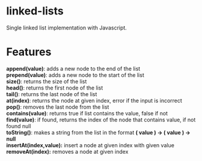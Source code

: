 # linked-lists

Single linked list implementation with Javascript.

# Features

**append(value)**: adds a new node to the end of the list <br>
**prepend(value)**: adds a new node to the start of the list <br>
**size()**: returns the size of the list <br>
**head()**: returns the first node of the list <br>
**tail()**: returns the last node of the list <br>
**at(index)**: returns the node at given index, error if the input is incorrect <br>
**pop()**: removes the last node from the list<br>
**contains(value)**: returns true if list contains the value, false if not<br>
**find(value)**: if found, returns the index of the node that contains value, if not found null<br>
**toString()**: makes a string from the list in the format **( value ) -> ( value ) -> null**<br>
**insertAt(index,value):** insert a node at given index with given value<br>
**removeAt(index):** removes a node at given index<br>
